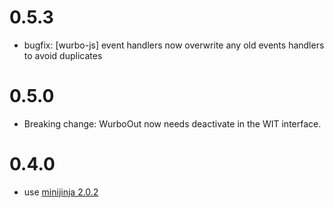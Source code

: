 # 0.5.3

- bugfix: [wurbo-js] event handlers now overwrite any old events handlers to avoid duplicates 

# 0.5.0

- Breaking change: WurboOut now needs deactivate in the WIT interface.

# 0.4.0

- use [minijinja 2.0.2](https://github.com/mitsuhiko/minijinja/blob/2.0.0/UPDATING.md)

